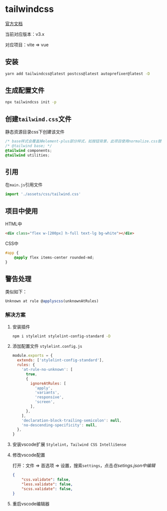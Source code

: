 # tailwindcss

[官方文档](https://tailwindcss.com/docs/installation)

当前对应版本：v3.x

对应项目：vite => vue

## 安装

```sh
yarn add tailwindcss@latest postcss@latest autoprefixer@latest -D
```

## 生成配置文件

```sh
npx tailwindcss init -p
```

## 创建`tailwind.css`文件

静态资源目录css下创建该文件

```css
/* base样式会覆盖掉element-plus部分样式，如按钮背景，此项目使用normalize.css替换默认样式设置 */
/* @tailwind base; */
@tailwind components;
@tailwind utilities;
```

## 引用

在`main.js`引用文件

```javascript
import './assets/css/tailwind.css'
```

## 项目中使用

HTML中

```HTML
<div class="flex w-[200px] h-full text-lg bg-white"></div>
```

CSS中

```CSS
#app {
    @apply flex items-center rounded-md;
}
```

## 警告处理

类似如下：

```javascript
Unknown at rule @applyscss(unknownAtRules)
```

### 解决方案

1. 安装插件

   ```sh
   npm i stylelint stylelint-config-standard -D
   ```

2. 添加配置文件 `stylelint.config.js`

   ```javascript
   module.exports = {
     extends: ['stylelint-config-standard'],
     rules: {
       'at-rule-no-unknown': [
         true,
         {
           ignoreAtRules: [
             'apply',
             'variants',
             'responsive',
             'screen',
           ],
         },
       ],
       'declaration-block-trailing-semicolon': null,
       'no-descending-specificity': null,
     },
   }
   ```

3. 安装vscode扩展 `Stylelint`，`Tailwind CSS IntelliSense`

4. 修改vscode配置

   打开：文件 => 首选项 => 设置，搜索`settings`，点击*在setings.json中编辑*

   ```json
   {
       "css.validate": false,
       "less.validate": false,
       "scss.validate": false,
   }
   ```

5. 重启vscode编辑器